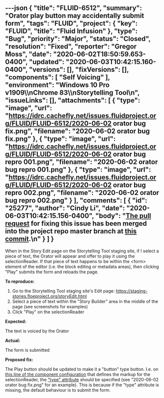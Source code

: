 ---json
{
  "title": "FLUID-6512",
  "summary": "Orator play button may accidentally submit form",
  "tags": "FLUID",
  "project": {
    "key": "FLUID",
    "title": "Fluid Infusion"
  },
  "type": "Bug",
  "priority": "Major",
  "status": "Closed",
  "resolution": "Fixed",
  "reporter": "Gregor Moss",
  "date": "2020-06-02T18:50:59.653-0400",
  "updated": "2020-06-03T10:42:15.160-0400",
  "versions": [],
  "fixVersions": [],
  "components": [
    "Self Voicing"
  ],
  "environment": "Windows 10 Pro v1909\\\nChrome 83\\\nStorytelling Tool\n",
  "issueLinks": [],
  "attachments": [
    {
      "type": "image",
      "url": "https://idrc.cachefly.net/issues.fluidproject.org/FLUID/FLUID-6512/2020-06-02 orator bug fix.png",
      "filename": "2020-06-02 orator bug fix.png"
    },
    {
      "type": "image",
      "url": "https://idrc.cachefly.net/issues.fluidproject.org/FLUID/FLUID-6512/2020-06-02 orator bug repro 001.png",
      "filename": "2020-06-02 orator bug repro 001.png"
    },
    {
      "type": "image",
      "url": "https://idrc.cachefly.net/issues.fluidproject.org/FLUID/FLUID-6512/2020-06-02 orator bug repro 002.png",
      "filename": "2020-06-02 orator bug repro 002.png"
    }
  ],
  "comments": [
    {
      "id": "25277",
      "author": "Cindy Li",
      "date": "2020-06-03T10:42:15.156-0400",
      "body": "[The pull request](https://github.com/fluid-project/infusion/pull/993) for fixing this issue has been merged into the project repo master branch at [this commit](https://github.com/fluid-project/infusion/commit/c8497372264388c627a25dcde43c9c8f45bb0652).\n"
    }
  ]
}
---
When in the Story Edit page on the Storytelling Tool staging site, if I select a piece of text, the Orator will appear and offer to play it using the selectionReader. If that piece of text happens to be within the \<form> element of the editor (i.e. the block editing or metadata areas), then clicking "Play" submits the form and reloads the page.

**To reproduce:**

1. Go to the Storytelling Tool staging site's Edit page: <https://staging-stories.floeproject.org/storyEdit.html>
2. Select a piece of text within the "Story Builder" area in the middle of the page (see screenshots for examples)
3. Click "Play" on the selectionReader

**Expected:**

The text is voiced by the Orator

**Actual:**

The form is submitted

**Proposed fix:**

The Play button should be updated to make it a "button" type button. I.e. on [this line of the component configuration](https://github.com/fluid-project/infusion/blob/2b0e1a69bb74340da50ee3183bbf1f4ac8b5e20e/src/components/orator/js/Orator.js#L840) that defines the markup for the selectionReader, the ["type" attribute](https://www.w3schools.com/tags/att_button_type.asp) should be specified (see "2020-06-02 orator bug fix.png" for an example). This is because if the "type" attribute is missing, the default behaviour is to submit the form.

        